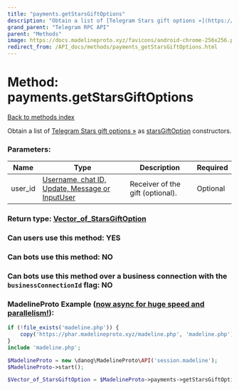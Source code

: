 ```yaml
---
title: "payments.getStarsGiftOptions"
description: "Obtain a list of [Telegram Stars gift options »](https://core.telegram.org/api/stars#buying-or-gifting-stars) as [starsGiftOption](../constructors/starsGiftOption.html) constructors."
grand_parent: "Telegram RPC API"
parent: "Methods"
image: https://docs.madelineproto.xyz/favicons/android-chrome-256x256.png
redirect_from: /API_docs/methods/payments_getStarsGiftOptions.html
---
```

# Method: payments.getStarsGiftOptions
[Back to methods index](index.html)



Obtain a list of [Telegram Stars gift options »](https://core.telegram.org/api/stars#buying-or-gifting-stars) as [starsGiftOption](../constructors/starsGiftOption.html) constructors.

### Parameters:

| Name     |    Type       | Description | Required |
|----------|---------------|-------------|----------|
|user\_id|[Username, chat ID, Update, Message or InputUser](/API_docs/types/InputUser.html) | Receiver of the gift (optional). | Optional|


### Return type: [Vector\_of\_StarsGiftOption](/API_docs/types/StarsGiftOption.html)

### Can users use this method: **YES**


### Can bots use this method: **NO**


### Can bots use this method over a business connection with the `businessConnectionId` flag: **NO**


### MadelineProto Example ([now async for huge speed and parallelism!](https://docs.madelineproto.xyz/docs/ASYNC.html)):


```php
if (!file_exists('madeline.php')) {
    copy('https://phar.madelineproto.xyz/madeline.php', 'madeline.php');
}
include 'madeline.php';

$MadelineProto = new \danog\MadelineProto\API('session.madeline');
$MadelineProto->start();

$Vector_of_StarsGiftOption = $MadelineProto->payments->getStarsGiftOptions(user_id: $InputUser, );
```

